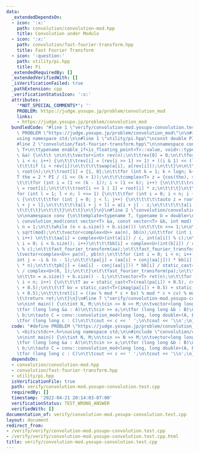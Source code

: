 ```yaml
---
data:
  _extendedDependsOn:
  - icon: ':x:'
    path: convolution/convolution-mod.hpp
    title: Convolution under Modulo
  - icon: ':x:'
    path: convolution/fast-fourier-transform.hpp
    title: Fast Fourier Transform
  - icon: ':question:'
    path: utility/pi.hpp
    title: Pi
  _extendedRequiredBy: []
  _extendedVerifiedWith: []
  _isVerificationFailed: true
  _pathExtension: cpp
  _verificationStatusIcon: ':x:'
  attributes:
    '*NOT_SPECIAL_COMMENTS*': ''
    PROBLEM: https://judge.yosupo.jp/problem/convolution_mod
    links:
    - https://judge.yosupo.jp/problem/convolution_mod
  bundledCode: "#line 1 \"verify/convolution-mod.yosupo-convolution.test.cpp\"\n#define\
    \ PROBLEM \"https://judge.yosupo.jp/problem/convolution_mod\"\n\n#include <bits/stdc++.h>\n\
    using namespace std;\n\n#line 1 \"utility/pi.hpp\"\nconst double PI = acos(-1);\n\
    #line 2 \"convolution/fast-fourier-transform.hpp\"\n\nnamespace conv {\n\ttemplate<typename\
    \ T>\n\ttypename enable_if<is_floating_point<T>::value, void>::type\n\tfast_fourier_transform(vector<complex<T>>\
    \ &a) {\n\t\t \n\n\t\tvector<int> rev(n);\n\t\trev[0] = 0;\n\t\tfor (int i = 1;\
    \ i < n; i++) {\n\t\t\trev[i] = (rev[i >> 1] >> 1) + ((i & 1) << (logn - 1));\n\
    \t\t\tif (i < rev[i])\n\t\t\t\tswap(a[i], a[rev[i]]);\n\t\t}\n\n\t\tvector<complex<T>>\
    \ root(n);\n\t\troot[1] = {1, 0};\n\t\tfor (int k = 1; k < logn; k++) {\n\t\t\t\
    T the = 2 * PI / (1 << (k + 1));\n\t\t\tcomplex<T> z = {cos(the), sin(the)};\n\
    \t\t\tfor (int i = (1 << (k - 1)); i < (1 << k); i++) {\n\t\t\t\troot[i << 1]\
    \ = root[i];\n\t\t\t\troot[i << 1 | 1] = root[i] * z;\n\t\t\t}\n\t\t}\n\n\t\t\
    for (int l = 1; l < n; l <<= 1) {\n\t\t\tfor (int i = 0; i < n; i += (l << 1))\
    \ {\n\t\t\t\tfor (int j = 0; j < l; j++) {\n\t\t\t\t\tauto z = root[j + l] * a[i\
    \ + j + l];\n\t\t\t\t\ta[i + j + l] = a[i + j] - z;\n\t\t\t\t\ta[i + j] += z;\n\
    \t\t\t\t}\n\t\t\t}\n\t\t}\n\t}\n}\n#line 2 \"convolution/convolution-mod.hpp\"\
    \n\nnamespace conv {\n\ttemplate<typename T, typename U = double>\n\tvector<T>\
    \ convolution_mod(const vector<T> &a, const vector<T> &b, int mod) {\n\t\tint\
    \ n = 1;\n\t\twhile (n < a.size() + b.size()) \n\t\t\tn <<= 1;\n\n\t\tint c =\
    \ sqrt(mod);\n\t\tvector<complex<U>> aa(n), bb(n);\n\t\tfor (int i = 0; i < a.size();\
    \ i++) \n\t\t\taa[i] = complex<U>(int(a[i]) / c, int(a[i]) % c);\n\t\tfor (int\
    \ i = 0; i < b.size(); i++)\n\t\t\tbb[i] = complex<U>(int(b[i]) / c, int(b[i])\
    \ % c);\n\t\tfast_fourier_transform(aa);\n\t\tfast_fourier_transform(bb);\n\n\t\
    \tvector<complex<U>> pa(n), pb(n);\n\t\tfor (int i = 0; i < n; i++) {\n\t\t\t\
    int j = -i & (n - 1);\n\t\t\tpa[j] = (aa[i] + conj(aa[j])) * bb[i] / static_cast<U>(2.0\
    \ * n);\n\t\t\tpb[j] = (aa[i] - conj(aa[j])) * bb[i] / static_cast<U>(2.0 * n)\
    \ / complex<U>(0, 1);\n\t\t}\n\t\tfast_fourier_transform(pa);\n\t\tfast_fourier_transform(pb);\n\
    \n\t\tn = a.size() + b.size() - 1;\n\t\tvector<T> ret(n);\n\t\tfor (int i = 0;\
    \ i < n; i++) {\n\t\t\tT av = static_cast<T>(real(pa[i]) + 0.5), cv = static_cast<T>(imag(pb[i])\
    \ + 0.5);\n\t\t\tT bv = static_cast<T>(imag(pa[i]) + 0.5) + static_cast<T>(real(pb[i])\
    \ + 0.5);\n\t\t\tret[i] = ((av % mod * c + bv) % mod * c + cv) % mod;\n\t\t}\n\
    \t\treturn ret;\n\t}\n}\n#line 7 \"verify/convolution-mod.yosupo-convolution.test.cpp\"\
    \n\nint main() {\n\tint N, M;\n\tcin >> N >> M;\n\tvector<long long> A(N), B(M);\n\
    \tfor (long long &a : A)\n\t\tcin >> a;\n\tfor (long long &b : B)\n\t\tcin >>\
    \ b;\n\tauto C = conv::convolution_mod<long long, long double>(A, B, 998244353);\n\
    \tfor (long long c : C)\n\t\tcout << c << ' ';\n\tcout << '\\n';\n}\n"
  code: "#define PROBLEM \"https://judge.yosupo.jp/problem/convolution_mod\"\n\n#include\
    \ <bits/stdc++.h>\nusing namespace std;\n\n#include \"convolution/convolution-mod.hpp\"\
    \n\nint main() {\n\tint N, M;\n\tcin >> N >> M;\n\tvector<long long> A(N), B(M);\n\
    \tfor (long long &a : A)\n\t\tcin >> a;\n\tfor (long long &b : B)\n\t\tcin >>\
    \ b;\n\tauto C = conv::convolution_mod<long long, long double>(A, B, 998244353);\n\
    \tfor (long long c : C)\n\t\tcout << c << ' ';\n\tcout << '\\n';\n}"
  dependsOn:
  - convolution/convolution-mod.hpp
  - convolution/fast-fourier-transform.hpp
  - utility/pi.hpp
  isVerificationFile: true
  path: verify/convolution-mod.yosupo-convolution.test.cpp
  requiredBy: []
  timestamp: '2022-04-21 20:14:03-07:00'
  verificationStatus: TEST_WRONG_ANSWER
  verifiedWith: []
documentation_of: verify/convolution-mod.yosupo-convolution.test.cpp
layout: document
redirect_from:
- /verify/verify/convolution-mod.yosupo-convolution.test.cpp
- /verify/verify/convolution-mod.yosupo-convolution.test.cpp.html
title: verify/convolution-mod.yosupo-convolution.test.cpp
---
```

